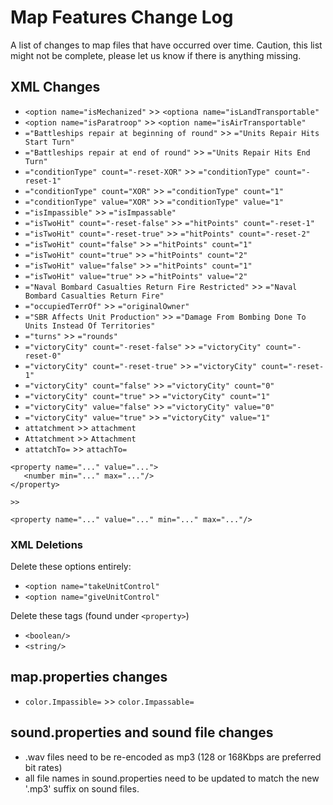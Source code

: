 # Map Features Change Log

A list of changes to map files that have occurred over time.
Caution, this list might not be complete, please let us know if there is anything missing.
 

## XML Changes

- `<option name="isMechanized"` >> `<optiona name="isLandTransportable"`
- `<option name="isParatroop"` >> `<option name="isAirTransportable"`
- `="Battleships repair at beginning of round"` >> `="Units Repair Hits Start Turn"`
- `="Battleships repair at end of round"` >> `="Units Repair Hits End Turn"`
- `="conditionType" count="-reset-XOR"` >> `="conditionType" count="-reset-1"`
- `="conditionType" count="XOR"` >> `="conditionType" count="1"`
- `="conditionType" value="XOR"` >> `="conditionType" value="1"`
- `="isImpassible"` >> `="isImpassable"`
- `="isTwoHit" count="-reset-false"` >> `="hitPoints" count="-reset-1"`
- `="isTwoHit" count="-reset-true"` >> `="hitPoints" count="-reset-2"`
- `="isTwoHit" count="false"` >> `="hitPoints" count="1"`
- `="isTwoHit" count="true"` >> `="hitPoints" count="2"`
- `="isTwoHit" value="false"` >> `="hitPoints" count="1"`
- `="isTwoHit" value="true"` >> `="hitPoints" value="2"`
- `="Naval Bombard Casualties Return Fire Restricted"` >> `="Naval Bombard Casualties Return Fire"`
- `="occupiedTerrOf"` >> `="originalOwner"`
- `="SBR Affects Unit Production"` >> `="Damage From Bombing Done To Units Instead Of Territories"`
- `="turns"` >> `="rounds"`
- `="victoryCity" count="-reset-false"` >> `="victoryCity" count="-reset-0"`
- `="victoryCity" count="-reset-true"` >> `="victoryCity" count="-reset-1"`
- `="victoryCity" count="false"` >> `="victoryCity" count="0"`
- `="victoryCity" count="true"` >> `="victoryCity" count="1"`
- `="victoryCity" value="false"` >> `="victoryCity" value="0"`
- `="victoryCity" value="true"` >> `="victoryCity" value="1"`
- `attatchment` >> `attachment`
- `Attatchment` >> `Attachment`
- `attatchTo=` >> `attachTo=`


```
<property name="..." value="...">
   <number min="..." max="..."/>
</property>

>>

<property name="..." value="..." min="..." max="..."/>
```

### XML Deletions

Delete these options entirely:

- `<option name="takeUnitControl"`
- `<option name="giveUnitControl"`


Delete these tags (found under `<property>`)

- `<boolean/>`
- `<string/>`



## map.properties changes

- `color.Impassible=` >> `color.Impassable=`

## sound.properties and sound file changes

- .wav files need to be re-encoded as mp3 (128 or 168Kbps are preferred bit rates)
- all file names in sound.properties need to be updated to match the new '.mp3' suffix
  on sound files.

